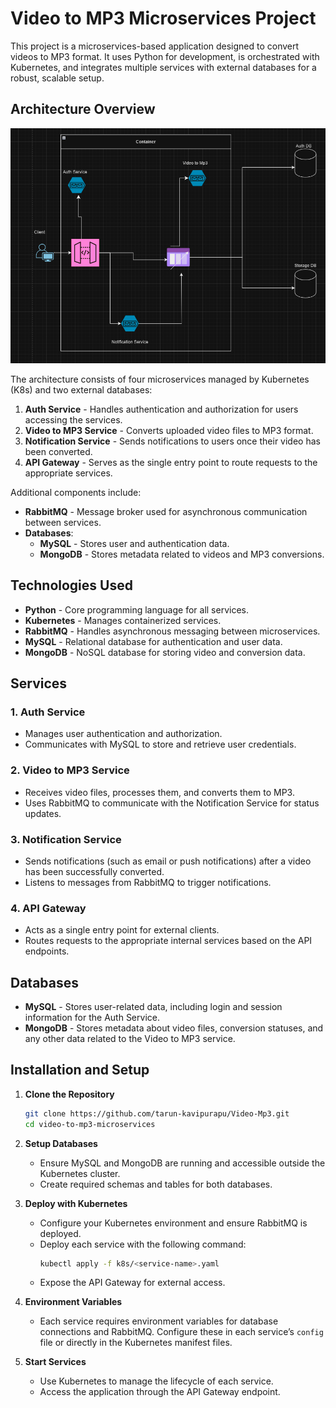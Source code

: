 
# Video to MP3 Microservices Project

This project is a microservices-based application designed to convert videos to MP3 format. It uses Python for development, is orchestrated with Kubernetes, and integrates multiple services with external databases for a robust, scalable setup.

## Architecture Overview
![alt text](image.png)


The architecture consists of four microservices managed by Kubernetes (K8s) and two external databases:

1. **Auth Service** - Handles authentication and authorization for users accessing the services.
2. **Video to MP3 Service** - Converts uploaded video files to MP3 format.
3. **Notification Service** - Sends notifications to users once their video has been converted.
4. **API Gateway** - Serves as the single entry point to route requests to the appropriate services.

Additional components include:
- **RabbitMQ** - Message broker used for asynchronous communication between services.
- **Databases**:
  - **MySQL** - Stores user and authentication data.
  - **MongoDB** - Stores metadata related to videos and MP3 conversions.

## Technologies Used

- **Python** - Core programming language for all services.
- **Kubernetes** - Manages containerized services.
- **RabbitMQ** - Handles asynchronous messaging between microservices.
- **MySQL** - Relational database for authentication and user data.
- **MongoDB** - NoSQL database for storing video and conversion data.

## Services

### 1. Auth Service
   - Manages user authentication and authorization.
   - Communicates with MySQL to store and retrieve user credentials.

### 2. Video to MP3 Service
   - Receives video files, processes them, and converts them to MP3.
   - Uses RabbitMQ to communicate with the Notification Service for status updates.

### 3. Notification Service
   - Sends notifications (such as email or push notifications) after a video has been successfully converted.
   - Listens to messages from RabbitMQ to trigger notifications.

### 4. API Gateway
   - Acts as a single entry point for external clients.
   - Routes requests to the appropriate internal services based on the API endpoints.

## Databases

- **MySQL** - Stores user-related data, including login and session information for the Auth Service.
- **MongoDB** - Stores metadata about video files, conversion statuses, and any other data related to the Video to MP3 service.

## Installation and Setup

1. **Clone the Repository**
   ```bash
   git clone https://github.com/tarun-kavipurapu/Video-Mp3.git
   cd video-to-mp3-microservices
   ```

2. **Setup Databases**
   - Ensure MySQL and MongoDB are running and accessible outside the Kubernetes cluster.
   - Create required schemas and tables for both databases.

3. **Deploy with Kubernetes**
   - Configure your Kubernetes environment and ensure RabbitMQ is deployed.
   - Deploy each service with the following command:
     ```bash
     kubectl apply -f k8s/<service-name>.yaml
     ```
   - Expose the API Gateway for external access.

4. **Environment Variables**
   - Each service requires environment variables for database connections and RabbitMQ. Configure these in each service’s `config` file or directly in the Kubernetes manifest files.

5. **Start Services**
   - Use Kubernetes to manage the lifecycle of each service.
   - Access the application through the API Gateway endpoint.

